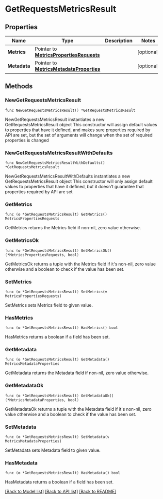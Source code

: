 # GetRequestsMetricsResult

## Properties

Name | Type | Description | Notes
------------ | ------------- | ------------- | -------------
**Metrics** | Pointer to [**MetricsPropertiesRequests**](MetricsPropertiesRequests.md) |  | [optional] 
**Metadata** | Pointer to [**MetricsMetadataProperties**](MetricsMetadataProperties.md) |  | [optional] 

## Methods

### NewGetRequestsMetricsResult

`func NewGetRequestsMetricsResult() *GetRequestsMetricsResult`

NewGetRequestsMetricsResult instantiates a new GetRequestsMetricsResult object
This constructor will assign default values to properties that have it defined,
and makes sure properties required by API are set, but the set of arguments
will change when the set of required properties is changed

### NewGetRequestsMetricsResultWithDefaults

`func NewGetRequestsMetricsResultWithDefaults() *GetRequestsMetricsResult`

NewGetRequestsMetricsResultWithDefaults instantiates a new GetRequestsMetricsResult object
This constructor will only assign default values to properties that have it defined,
but it doesn't guarantee that properties required by API are set

### GetMetrics

`func (o *GetRequestsMetricsResult) GetMetrics() MetricsPropertiesRequests`

GetMetrics returns the Metrics field if non-nil, zero value otherwise.

### GetMetricsOk

`func (o *GetRequestsMetricsResult) GetMetricsOk() (*MetricsPropertiesRequests, bool)`

GetMetricsOk returns a tuple with the Metrics field if it's non-nil, zero value otherwise
and a boolean to check if the value has been set.

### SetMetrics

`func (o *GetRequestsMetricsResult) SetMetrics(v MetricsPropertiesRequests)`

SetMetrics sets Metrics field to given value.

### HasMetrics

`func (o *GetRequestsMetricsResult) HasMetrics() bool`

HasMetrics returns a boolean if a field has been set.

### GetMetadata

`func (o *GetRequestsMetricsResult) GetMetadata() MetricsMetadataProperties`

GetMetadata returns the Metadata field if non-nil, zero value otherwise.

### GetMetadataOk

`func (o *GetRequestsMetricsResult) GetMetadataOk() (*MetricsMetadataProperties, bool)`

GetMetadataOk returns a tuple with the Metadata field if it's non-nil, zero value otherwise
and a boolean to check if the value has been set.

### SetMetadata

`func (o *GetRequestsMetricsResult) SetMetadata(v MetricsMetadataProperties)`

SetMetadata sets Metadata field to given value.

### HasMetadata

`func (o *GetRequestsMetricsResult) HasMetadata() bool`

HasMetadata returns a boolean if a field has been set.


[[Back to Model list]](../README.md#documentation-for-models) [[Back to API list]](../README.md#documentation-for-api-endpoints) [[Back to README]](../README.md)


